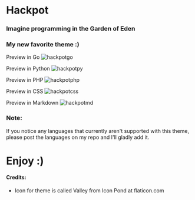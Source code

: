 # Hackpot
### Imagine programming in the Garden of Eden
### My new favorite theme :)

Preview in Go
![hackpotgo](https://github.com/wwmyers/hackpot/raw/master/images/hackpotgo.png)

Preview in Python
![hackpotpy](https://github.com/wwmyers/hackpot/raw/master/images/hackpotpy.png)

Preview in PHP
![hackpotphp](https://github.com/wwmyers/hackpot/raw/master/images/hackpotphp.png)

Preview in CSS
![hackpotcss](https://github.com/wwmyers/hackpot/raw/master/images/hackpotcss.png)

Preview in Markdown
![hackpotmd](https://github.com/wwmyers/hackpot/raw/master/images/hackpotmd.png)

### Note:

If you notice any languages that currently aren't supported with this theme, please post the languages on my repo and I'll gladly add it.

# Enjoy :)

#### Credits:
* Icon for theme is called Valley from Icon Pond at flaticon.com
<!--shift+cmd+v to preview-->